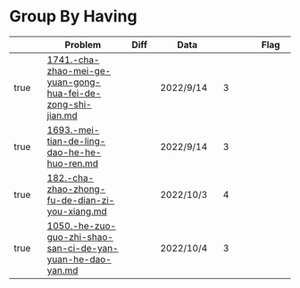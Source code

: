 # Group By Having



<table><thead><tr><th width="73" data-type="checkbox"> </th><th width="259">Problem</th><th width="74" data-type="select">Diff</th><th width="124">Data</th><th width="110" data-type="rating" data-max="5"></th><th width="104">Flag</th></tr></thead><tbody><tr><td>true</td><td><a data-mention href="1741.-cha-zhao-mei-ge-yuan-gong-hua-fei-de-zong-shi-jian.md">1741.-cha-zhao-mei-ge-yuan-gong-hua-fei-de-zong-shi-jian.md</a></td><td></td><td>2022/9/14</td><td>3</td><td></td></tr><tr><td>true</td><td><a data-mention href="1693.-mei-tian-de-ling-dao-he-he-huo-ren.md">1693.-mei-tian-de-ling-dao-he-he-huo-ren.md</a></td><td></td><td>2022/9/14</td><td>3</td><td></td></tr><tr><td>true</td><td><a data-mention href="182.-cha-zhao-zhong-fu-de-dian-zi-you-xiang.md">182.-cha-zhao-zhong-fu-de-dian-zi-you-xiang.md</a></td><td></td><td>2022/10/3</td><td>4</td><td></td></tr><tr><td>true</td><td><a data-mention href="1050.-he-zuo-guo-zhi-shao-san-ci-de-yan-yuan-he-dao-yan.md">1050.-he-zuo-guo-zhi-shao-san-ci-de-yan-yuan-he-dao-yan.md</a></td><td></td><td>2022/10/4</td><td>3</td><td></td></tr></tbody></table>
